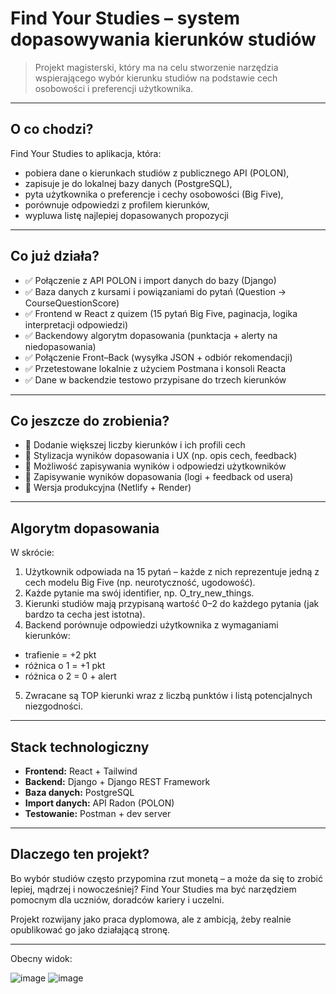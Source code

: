 # Find Your Studies – system dopasowywania kierunków studiów

> Projekt magisterski, który ma na celu stworzenie narzędzia wspierającego wybór kierunku studiów na podstawie cech osobowości i preferencji użytkownika.
---
## O co chodzi?

Find Your Studies to aplikacja, która:
- pobiera dane o kierunkach studiów z publicznego API (POLON),
- zapisuje je do lokalnej bazy danych (PostgreSQL),
- pyta użytkownika o preferencje i cechy osobowości (Big Five),
- porównuje odpowiedzi z profilem kierunków,
- wypluwa listę najlepiej dopasowanych propozycji

---

## Co już działa?

- ✅ Połączenie z API POLON i import danych do bazy (Django)
- ✅ Baza danych z kursami i powiązaniami do pytań (Question → CourseQuestionScore)
- ✅ Frontend w React z quizem (15 pytań Big Five, paginacja, logika interpretacji odpowiedzi)
- ✅ Backendowy algorytm dopasowania (punktacja + alerty na niedopasowania)
- ✅ Połączenie Front–Back (wysyłka JSON + odbiór rekomendacji)
- ✅ Przetestowane lokalnie z użyciem Postmana i konsoli Reacta
- ✅ Dane w backendzie testowo przypisane do trzech kierunków

---

## Co jeszcze do zrobienia?

- 🔲 Dodanie większej liczby kierunków i ich profili cech
- 🔲 Stylizacja wyników dopasowania i UX (np. opis cech, feedback)
- 🔲 Możliwość zapisywania wyników i odpowiedzi użytkowników
- 🔲 Zapisywanie wyników dopasowania (logi + feedback od usera)
- 🔲  Wersja produkcyjna (Netlify + Render)

---

## Algorytm dopasowania

W skrócie:
1. Użytkownik odpowiada na 15 pytań – każde z nich reprezentuje jedną z cech modelu Big Five (np. neurotyczność, ugodowość).
2. Każde pytanie ma swój identifier, np. O_try_new_things.
3. Kierunki studiów mają przypisaną wartość 0–2 do każdego pytania (jak bardzo ta cecha jest istotna).
4. Backend porównuje odpowiedzi użytkownika z wymaganiami kierunków:
- trafienie = +2 pkt
- różnica o 1 = +1 pkt
- różnica o 2 = 0 + alert
5. Zwracane są TOP kierunki wraz z liczbą punktów i listą potencjalnych niezgodności.

---

## Stack technologiczny

- **Frontend:** React + Tailwind
- **Backend:** Django + Django REST Framework
- **Baza danych:** PostgreSQL
- **Import danych:** API Radon (POLON)
- **Testowanie:** Postman + dev server

---

## Dlaczego ten projekt?

Bo wybór studiów często przypomina rzut monetą – a może da się to zrobić lepiej, mądrzej i nowocześniej? Find Your Studies ma być narzędziem pomocnym dla uczniów, doradców kariery i uczelni.

Projekt rozwijany jako praca dyplomowa, ale z ambicją, żeby realnie opublikować go jako działającą stronę.

---
Obecny widok:

![image](https://github.com/user-attachments/assets/f002756a-45e3-4fee-832a-799059bd7844)
![image](https://github.com/user-attachments/assets/96f2b58b-d872-4e8e-8a2d-44857a22903b)

